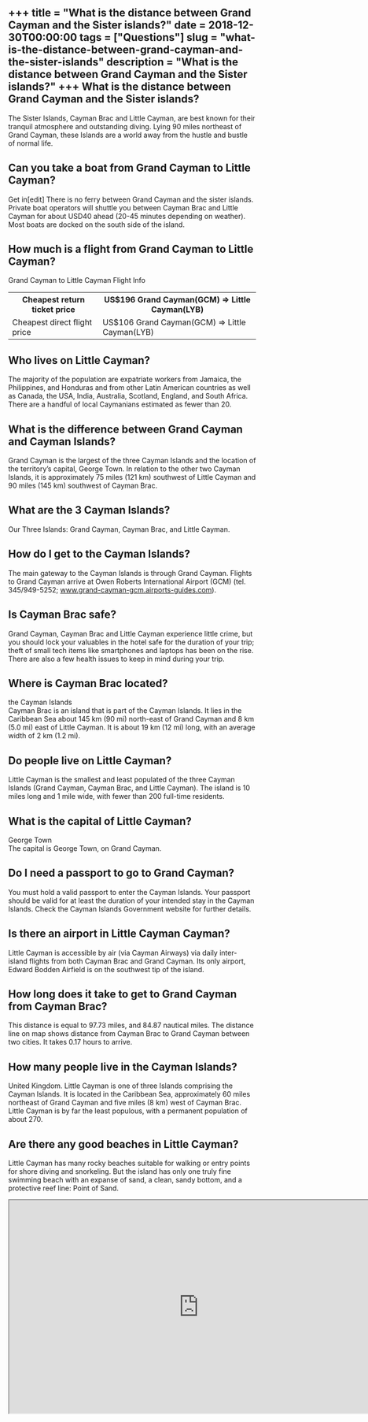 +++
title = "What is the distance between Grand Cayman and the Sister islands?"
date = 2018-12-30T00:00:00
tags = ["Questions"]
slug = "what-is-the-distance-between-grand-cayman-and-the-sister-islands"
description = "What is the distance between Grand Cayman and the Sister islands?"
+++
What is the distance between Grand Cayman and the Sister islands?
-----------------------------------------------------------------

The Sister Islands, Cayman Brac and Little Cayman, are best known for their tranquil atmosphere and outstanding diving. Lying 90 miles northeast of Grand Cayman, these Islands are a world away from the hustle and bustle of normal life.

Can you take a boat from Grand Cayman to Little Cayman?
-------------------------------------------------------

Get in\[edit\] There is no ferry between Grand Cayman and the sister islands. Private boat operators will shuttle you between Cayman Brac and Little Cayman for about USD40 ahead (20-45 minutes depending on weather). Most boats are docked on the south side of the island.

How much is a flight from Grand Cayman to Little Cayman?
--------------------------------------------------------

Grand Cayman to Little Cayman Flight Info

<table><tr><th>Cheapest return ticket price</th><th>US$196 Grand Cayman(GCM) ⇒ Little Cayman(LYB)</th></tr><tr><td>Cheapest direct flight price</td><td>US$106 Grand Cayman(GCM) ⇒ Little Cayman(LYB)</td></tr></table>

Who lives on Little Cayman?
---------------------------

The majority of the population are expatriate workers from Jamaica, the Philippines, and Honduras and from other Latin American countries as well as Canada, the USA, India, Australia, Scotland, England, and South Africa. There are a handful of local Caymanians estimated as fewer than 20.

What is the difference between Grand Cayman and Cayman Islands?
---------------------------------------------------------------

Grand Cayman is the largest of the three Cayman Islands and the location of the territory’s capital, George Town. In relation to the other two Cayman Islands, it is approximately 75 miles (121 km) southwest of Little Cayman and 90 miles (145 km) southwest of Cayman Brac.

What are the 3 Cayman Islands?
------------------------------

Our Three Islands: Grand Cayman, Cayman Brac, and Little Cayman.

How do I get to the Cayman Islands?
-----------------------------------

The main gateway to the Cayman Islands is through Grand Cayman. Flights to Grand Cayman arrive at Owen Roberts International Airport (GCM) (tel. 345/949-5252; www.grand-cayman-gcm.airports-guides.com).

Is Cayman Brac safe?
--------------------

Grand Cayman, Cayman Brac and Little Cayman experience little crime, but you should lock your valuables in the hotel safe for the duration of your trip; theft of small tech items like smartphones and laptops has been on the rise. There are also a few health issues to keep in mind during your trip.

Where is Cayman Brac located?
-----------------------------

the Cayman Islands  
Cayman Brac is an island that is part of the Cayman Islands. It lies in the Caribbean Sea about 145 km (90 mi) north-east of Grand Cayman and 8 km (5.0 mi) east of Little Cayman. It is about 19 km (12 mi) long, with an average width of 2 km (1.2 mi).

Do people live on Little Cayman?
--------------------------------

Little Cayman is the smallest and least populated of the three Cayman Islands (Grand Cayman, Cayman Brac, and Little Cayman). The island is 10 miles long and 1 mile wide, with fewer than 200 full-time residents.

What is the capital of Little Cayman?
-------------------------------------

George Town  
The capital is George Town, on Grand Cayman.

Do I need a passport to go to Grand Cayman?
-------------------------------------------

You must hold a valid passport to enter the Cayman Islands. Your passport should be valid for at least the duration of your intended stay in the Cayman Islands. Check the Cayman Islands Government website for further details.

Is there an airport in Little Cayman Cayman?
--------------------------------------------

Little Cayman is accessible by air (via Cayman Airways) via daily inter-island flights from both Cayman Brac and Grand Cayman. Its only airport, Edward Bodden Airfield is on the southwest tip of the island.

How long does it take to get to Grand Cayman from Cayman Brac?
--------------------------------------------------------------

This distance is equal to 97.73 miles, and 84.87 nautical miles. The distance line on map shows distance from Cayman Brac to Grand Cayman between two cities. It takes 0.17 hours to arrive.

How many people live in the Cayman Islands?
-------------------------------------------

United Kingdom. Little Cayman is one of three Islands comprising the Cayman Islands. It is located in the Caribbean Sea, approximately 60 miles northeast of Grand Cayman and five miles (8 km) west of Cayman Brac. Little Cayman is by far the least populous, with a permanent population of about 270.

Are there any good beaches in Little Cayman?
--------------------------------------------

Little Cayman has many rocky beaches suitable for walking or entry points for shore diving and snorkeling. But the island has only one truly fine swimming beach with an expanse of sand, a clean, sandy bottom, and a protective reef line: Point of Sand.

<iframe allow="accelerometer; autoplay; clipboard-write; encrypted-media; gyroscope; picture-in-picture" allowfullscreen="" class="__youtube_prefs__  epyt-is-override  no-lazyload" data-no-lazy="1" data-origheight="433" data-origwidth="770" data-skipgform_ajax_framebjll="" height="433" id="_ytid_72007" loading="lazy" src="https://www.youtube.com/embed/tlfedWApjBs?enablejsapi=1&autoplay=0&cc_load_policy=0&cc_lang_pref=&iv_load_policy=1&loop=0&modestbranding=0&rel=1&fs=1&playsinline=0&autohide=2&theme=dark&color=red&controls=1&" title="YouTube player" width="770"></iframe>